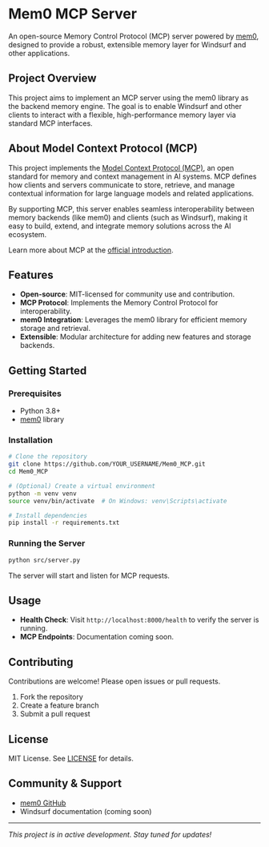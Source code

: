 # Mem0 MCP Server

An open-source Memory Control Protocol (MCP) server powered by [mem0](https://github.com/mem0ai/mem0), designed to provide a robust, extensible memory layer for Windsurf and other applications.

## Project Overview

This project aims to implement an MCP server using the mem0 library as the backend memory engine. The goal is to enable Windsurf and other clients to interact with a flexible, high-performance memory layer via standard MCP interfaces.

## About Model Context Protocol (MCP)

This project implements the [Model Context Protocol (MCP)](https://modelcontextprotocol.io/introduction), an open standard for memory and context management in AI systems. MCP defines how clients and servers communicate to store, retrieve, and manage contextual information for large language models and related applications.

By supporting MCP, this server enables seamless interoperability between memory backends (like mem0) and clients (such as Windsurf), making it easy to build, extend, and integrate memory solutions across the AI ecosystem.

Learn more about MCP at the [official introduction](https://modelcontextprotocol.io/introduction).

## Features
- **Open-source**: MIT-licensed for community use and contribution.
- **MCP Protocol**: Implements the Memory Control Protocol for interoperability.
- **mem0 Integration**: Leverages the mem0 library for efficient memory storage and retrieval.
- **Extensible**: Modular architecture for adding new features and storage backends.

## Getting Started

### Prerequisites
- Python 3.8+
- [mem0](https://github.com/mem0ai/mem0) library

### Installation
```bash
# Clone the repository
git clone https://github.com/YOUR_USERNAME/Mem0_MCP.git
cd Mem0_MCP

# (Optional) Create a virtual environment
python -m venv venv
source venv/bin/activate  # On Windows: venv\Scripts\activate

# Install dependencies
pip install -r requirements.txt
```

### Running the Server
```bash
python src/server.py
```

The server will start and listen for MCP requests.

## Usage
- **Health Check**: Visit `http://localhost:8000/health` to verify the server is running.
- **MCP Endpoints**: Documentation coming soon.

## Contributing
Contributions are welcome! Please open issues or pull requests.

1. Fork the repository
2. Create a feature branch
3. Submit a pull request

## License
MIT License. See [LICENSE](LICENSE) for details.

## Community & Support
- [mem0 GitHub](https://github.com/mem0ai/mem0)
- Windsurf documentation (coming soon)

---

*This project is in active development. Stay tuned for updates!*
